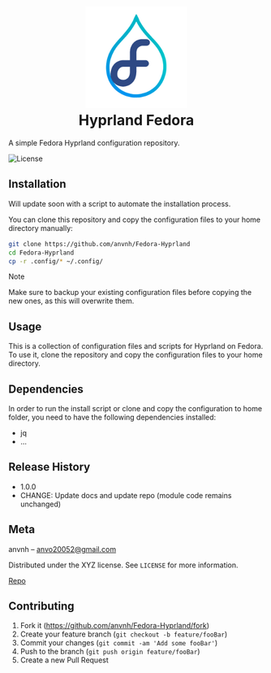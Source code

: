 <h1 align="center">
    <br>
    <a href=""><img src="./assets/logo.png" alt="Obsidian" width="200"></a>
    <br>
    Hyprland Fedora
    <br>
</h1>

A simple Fedora Hyprland configuration repository.

![License](https://img.shields.io/badge/license-MIT-blue.svg)

## Installation

Will update soon with a script to automate the installation process.

You can clone this repository and copy the configuration files to your home directory manually:

```bash
git clone https://github.com/anvnh/Fedora-Hyprland
cd Fedora-Hyprland
cp -r .config/* ~/.config/
```

>[!note]
> Make sure to backup your existing configuration files before copying the new ones, as this will overwrite them.   

## Usage

This is a collection of configuration files and scripts for Hyprland on Fedora. 
To use it, clone the repository and copy the configuration files to your home directory.

## Dependencies

In order to run the install script or clone and copy the configuration to home folder, you need to have the following dependencies installed:

- jq
- ...

## Release History

* 1.0.0
* CHANGE: Update docs and update repo (module code remains unchanged)

## Meta

anvnh – anvo20052@gmail.com

Distributed under the XYZ license. See ``LICENSE`` for more information.

[Repo](https://github.com/anvnh/Fedora-Hyprland)

## Contributing

1. Fork it (<https://github.com/anvnh/Fedora-Hyprland/fork>)
2. Create your feature branch (`git checkout -b feature/fooBar`)
3. Commit your changes (`git commit -am 'Add some fooBar'`)
4. Push to the branch (`git push origin feature/fooBar`)
5. Create a new Pull Request
